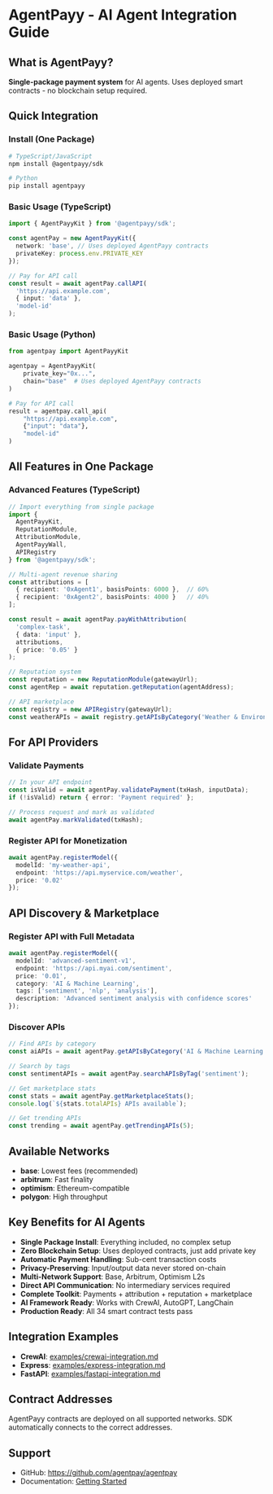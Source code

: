 # AgentPayy - AI Agent Integration Guide

## What is AgentPayy?
**Single-package payment system** for AI agents. Uses deployed smart contracts - no blockchain setup required.

## Quick Integration

### Install (One Package)
```bash
# TypeScript/JavaScript
npm install @agentpayy/sdk

# Python
pip install agentpayy
```

### Basic Usage (TypeScript)
```typescript
import { AgentPayyKit } from '@agentpayy/sdk';

const agentPay = new AgentPayyKit({
  network: 'base', // Uses deployed AgentPayy contracts
  privateKey: process.env.PRIVATE_KEY
});

// Pay for API call
const result = await agentPay.callAPI(
  'https://api.example.com',
  { input: 'data' },
  'model-id'
);
```

### Basic Usage (Python)
```python
from agentpay import AgentPayyKit

agentpay = AgentPayyKit(
    private_key="0x...",
    chain="base"  # Uses deployed AgentPayy contracts
)

# Pay for API call
result = agentpay.call_api(
    "https://api.example.com",
    {"input": "data"},
    "model-id"
)
```

## All Features in One Package

### Advanced Features (TypeScript)
```typescript
// Import everything from single package
import { 
  AgentPayyKit,
  ReputationModule,
  AttributionModule,
  AgentPayyWall,
  APIRegistry 
} from '@agentpayy/sdk';

// Multi-agent revenue sharing
const attributions = [
  { recipient: '0xAgent1', basisPoints: 6000 },  // 60%
  { recipient: '0xAgent2', basisPoints: 4000 }   // 40%
];

const result = await agentPay.payWithAttribution(
  'complex-task',
  { data: 'input' },
  attributions,
  { price: '0.05' }
);

// Reputation system
const reputation = new ReputationModule(gatewayUrl);
const agentRep = await reputation.getReputation(agentAddress);

// API marketplace
const registry = new APIRegistry(gatewayUrl);
const weatherAPIs = await registry.getAPIsByCategory('Weather & Environment');
```

## For API Providers

### Validate Payments
```typescript
// In your API endpoint
const isValid = await agentPay.validatePayment(txHash, inputData);
if (!isValid) return { error: 'Payment required' };

// Process request and mark as validated
await agentPay.markValidated(txHash);
```

### Register API for Monetization
```typescript
await agentPay.registerModel({
  modelId: 'my-weather-api',
  endpoint: 'https://api.myservice.com/weather',
  price: '0.02'
});
```

## API Discovery & Marketplace

### Register API with Full Metadata
```typescript
await agentPay.registerModel({
  modelId: 'advanced-sentiment-v1',
  endpoint: 'https://api.myai.com/sentiment',
  price: '0.01',
  category: 'AI & Machine Learning',
  tags: ['sentiment', 'nlp', 'analysis'],
  description: 'Advanced sentiment analysis with confidence scores'
});
```

### Discover APIs
```typescript
// Find APIs by category
const aiAPIs = await agentPay.getAPIsByCategory('AI & Machine Learning');

// Search by tags
const sentimentAPIs = await agentPay.searchAPIsByTag('sentiment');

// Get marketplace stats
const stats = await agentPay.getMarketplaceStats();
console.log(`${stats.totalAPIs} APIs available`);

// Get trending APIs
const trending = await agentPay.getTrendingAPIs(5);
```

## Available Networks
- **base**: Lowest fees (recommended)
- **arbitrum**: Fast finality
- **optimism**: Ethereum-compatible
- **polygon**: High throughput

## Key Benefits for AI Agents
- **Single Package Install**: Everything included, no complex setup
- **Zero Blockchain Setup**: Uses deployed contracts, just add private key
- **Automatic Payment Handling**: Sub-cent transaction costs
- **Privacy-Preserving**: Input/output data never stored on-chain
- **Multi-Network Support**: Base, Arbitrum, Optimism L2s
- **Direct API Communication**: No intermediary services required
- **Complete Toolkit**: Payments + attribution + reputation + marketplace
- **AI Framework Ready**: Works with CrewAI, AutoGPT, LangChain
- **Production Ready**: All 34 smart contract tests pass

## Integration Examples
- **CrewAI**: [examples/crewai-integration.md](./examples/crewai-integration.md)
- **Express**: [examples/express-integration.md](./examples/express-integration.md)
- **FastAPI**: [examples/fastapi-integration.md](./examples/fastapi-integration.md)

## Contract Addresses
AgentPayy contracts are deployed on all supported networks. SDK automatically connects to the correct addresses.

## Support
- GitHub: https://github.com/agentpay/agentpay
- Documentation: [Getting Started](./docs/getting-started.md) 